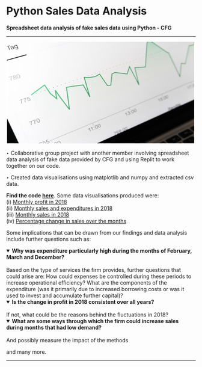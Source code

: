 # Python Sales Data Analysis
**Spreadsheet data analysis of fake sales data using Python - CFG** 

--- 
<img src="MarkusWinklerUnsplash.png" width="500" height="270" />

‣ Collaborative group project with another member involving spreadsheet data analysis of fake data provided by CFG and using Replit to work together on our code. 

‣ Created data visualisations using matplotlib and numpy and extracted csv data. 

**Find the code [here](https://github.com/V-Mayya/python-sales-data-analysis/blob/main/code.py)**. Some data visualisations produced were: <br/>
(i) [Monthly profit in 2018](https://github.com/V-Mayya/python-sales-data-analysis/blob/main/monthly%20profits.png)<br/>
(ii) [Monthly sales and expenditures in 2018](https://github.com/V-Mayya/python-sales-data-analysis/blob/main/monthly%20sales%20and%20expenditures.png)<br/>
(iii) [Monthly sales in 2018](https://github.com/V-Mayya/python-sales-data-analysis/blob/main/monthly%20sales.png)<br/>
(iv) [Percentage change in sales over the months](https://github.com/V-Mayya/python-sales-data-analysis/blob/main/Percentage_change_in_sales.png)

Some implications that can be drawn from our findings and data analysis include further questions such as: <br/> 

<details open>
<summary><b>Why was expenditure particularly high during the months of February, March and December?</b></summary>
<br>
Based on the type of services the firm provides, further questions that could arise are: How could expenses be controlled during these periods to increase operational efficiency? What are the components of the expenditure (was it primarily due to increased borrowing costs or was it used to invest and accumulate further capital)?
</details>

<details open>
  <summary><b>Is the change in profit in 2018 consistent over all years?</b></summary>
<br>
If not, what could be the reasons behind the fluctuations in 2018? 
</details>

<details open>
  <summary><b>What are some ways through which the firm could increase sales during months that had low demand?</b></summary>
<br>
And possibly measure the impact of the methods 
</details>

and many more.

---
